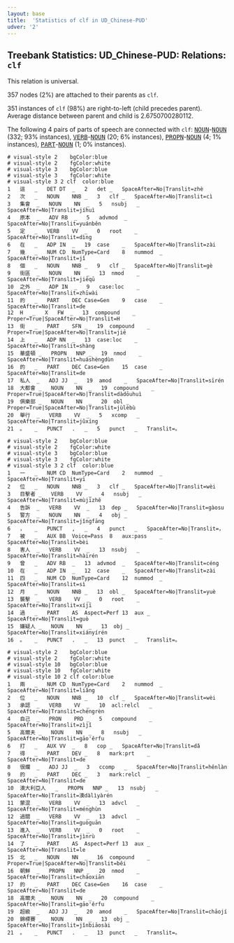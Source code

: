 ```yaml
---
layout: base
title:  'Statistics of clf in UD_Chinese-PUD'
udver: '2'
---
```


## Treebank Statistics: UD_Chinese-PUD: Relations: `clf`

This relation is universal.

357 nodes (2%) are attached to their parents as `clf`.

351 instances of `clf` (98%) are right-to-left (child precedes parent).
Average distance between parent and child is 2.6750700280112.

The following 4 pairs of parts of speech are connected with `clf`: <tt><a href="zh_pud-pos-NOUN.html">NOUN</a></tt>-<tt><a href="zh_pud-pos-NOUN.html">NOUN</a></tt> (332; 93% instances), <tt><a href="zh_pud-pos-VERB.html">VERB</a></tt>-<tt><a href="zh_pud-pos-NOUN.html">NOUN</a></tt> (20; 6% instances), <tt><a href="zh_pud-pos-PROPN.html">PROPN</a></tt>-<tt><a href="zh_pud-pos-NOUN.html">NOUN</a></tt> (4; 1% instances), <tt><a href="zh_pud-pos-PART.html">PART</a></tt>-<tt><a href="zh_pud-pos-NOUN.html">NOUN</a></tt> (1; 0% instances).


~~~ conllu
# visual-style 2	bgColor:blue
# visual-style 2	fgColor:white
# visual-style 3	bgColor:blue
# visual-style 3	fgColor:white
# visual-style 3 2 clf	color:blue
1	這	_	DET	DT	_	2	det	_	SpaceAfter=No|Translit=zhè
2	次	_	NOUN	NNB	_	3	clf	_	SpaceAfter=No|Translit=cì
3	集會	_	NOUN	NN	_	5	nsubj	_	SpaceAfter=No|Translit=jíhuì
4	原本	_	ADV	RB	_	5	advmod	_	SpaceAfter=No|Translit=yuánběn
5	定	_	VERB	VV	_	0	root	_	SpaceAfter=No|Translit=dìng
6	在	_	ADP	IN	_	19	case	_	SpaceAfter=No|Translit=zài
7	幾	_	NUM	CD	NumType=Card	8	nummod	_	SpaceAfter=No|Translit=jǐ
8	個	_	NOUN	NNB	_	9	clf	_	SpaceAfter=No|Translit=gè
9	街區	_	NOUN	NN	_	13	nmod	_	SpaceAfter=No|Translit=jiēqū
10	之外	_	ADP	IN	_	9	case:loc	_	SpaceAfter=No|Translit=zhīwài
11	的	_	PART	DEC	Case=Gen	9	case	_	SpaceAfter=No|Translit=de
12	H	_	X	FW	_	13	compound	_	Proper=True|SpaceAfter=No|Translit=H
13	街	_	PART	SFN	_	19	compound	_	Proper=True|SpaceAfter=No|Translit=jiē
14	上	_	ADP	NN	_	13	case:loc	_	SpaceAfter=No|Translit=shàng
15	華盛頓	_	PROPN	NNP	_	19	nmod	_	SpaceAfter=No|Translit=huáshèngdùn
16	的	_	PART	DEC	Case=Gen	15	case	_	SpaceAfter=No|Translit=de
17	私人	_	ADJ	JJ	_	19	amod	_	SpaceAfter=No|Translit=sīrén
18	大都會	_	NOUN	NN	_	19	compound	_	Proper=True|SpaceAfter=No|Translit=dàdōuhuì
19	俱樂部	_	NOUN	NN	_	20	obl	_	Proper=True|SpaceAfter=No|Translit=jùlèbù
20	舉行	_	VERB	VV	_	5	xcomp	_	SpaceAfter=No|Translit=jǔxíng
21	。	_	PUNCT	.	_	5	punct	_	Translit=。

~~~


~~~ conllu
# visual-style 2	bgColor:blue
# visual-style 2	fgColor:white
# visual-style 3	bgColor:blue
# visual-style 3	fgColor:white
# visual-style 3 2 clf	color:blue
1	一	_	NUM	CD	NumType=Card	2	nummod	_	SpaceAfter=No|Translit=yī
2	位	_	NOUN	NNB	_	3	clf	_	SpaceAfter=No|Translit=wèi
3	目擊者	_	VERB	VV	_	4	nsubj	_	SpaceAfter=No|Translit=mùjīzhě
4	告訴	_	VERB	VV	_	13	dep	_	SpaceAfter=No|Translit=gàosu
5	警方	_	NOUN	NN	_	4	obj	_	SpaceAfter=No|Translit=jǐngfāng
6	，	_	PUNCT	,	_	4	punct	_	SpaceAfter=No|Translit=，
7	被	_	AUX	BB	Voice=Pass	8	aux:pass	_	SpaceAfter=No|Translit=bèi
8	害人	_	VERB	VV	_	13	nsubj	_	SpaceAfter=No|Translit=hàirén
9	曾	_	ADV	RB	_	13	advmod	_	SpaceAfter=No|Translit=céng
10	在	_	ADP	IN	_	12	case	_	SpaceAfter=No|Translit=zài
11	四	_	NUM	CD	NumType=Card	12	nummod	_	SpaceAfter=No|Translit=sì
12	月	_	NOUN	NNB	_	13	obl	_	SpaceAfter=No|Translit=yuè
13	襲擊	_	VERB	VV	_	0	root	_	SpaceAfter=No|Translit=xíjī
14	過	_	PART	AS	Aspect=Perf	13	aux	_	SpaceAfter=No|Translit=guò
15	嫌疑人	_	NOUN	NN	_	13	obj	_	SpaceAfter=No|Translit=xiányírén
16	。	_	PUNCT	.	_	13	punct	_	Translit=。

~~~


~~~ conllu
# visual-style 2	bgColor:blue
# visual-style 2	fgColor:white
# visual-style 10	bgColor:blue
# visual-style 10	fgColor:white
# visual-style 10 2 clf	color:blue
1	兩	_	NUM	CD	NumType=Card	2	nummod	_	SpaceAfter=No|Translit=liǎng
2	位	_	NOUN	NNB	_	10	clf	_	SpaceAfter=No|Translit=wèi
3	承認	_	VERB	VV	_	10	acl:relcl	_	SpaceAfter=No|Translit=chéngrèn
4	自己	_	PRON	PRD	_	5	compound	_	SpaceAfter=No|Translit=zìjǐ
5	高爾夫	_	NOUN	NN	_	8	nsubj	_	SpaceAfter=No|Translit=gāo'ěrfu
6	打	_	AUX	VV	_	8	cop	_	SpaceAfter=No|Translit=dǎ
7	得	_	PART	DEV	_	8	mark:prt	_	SpaceAfter=No|Translit=de
8	很爛	_	ADJ	JJ	_	3	ccomp	_	SpaceAfter=No|Translit=hěnlàn
9	的	_	PART	DEC	_	3	mark:relcl	_	SpaceAfter=No|Translit=de
10	澳大利亞人	_	PROPN	NNP	_	13	nsubj	_	SpaceAfter=No|Translit=澳dàlìyàrén
11	蒙混	_	VERB	VV	_	13	advcl	_	SpaceAfter=No|Translit=ménghùn
12	過關	_	VERB	VV	_	13	advcl	_	SpaceAfter=No|Translit=guòguān
13	進入	_	VERB	VV	_	0	root	_	SpaceAfter=No|Translit=jìnrù
14	了	_	PART	AS	Aspect=Perf	13	aux	_	SpaceAfter=No|Translit=le
15	北	_	NOUN	NN	_	16	compound	_	Proper=True|SpaceAfter=No|Translit=běi
16	朝鮮	_	PROPN	NNP	_	20	nmod	_	SpaceAfter=No|Translit=cháoxiān
17	的	_	PART	DEC	Case=Gen	16	case	_	SpaceAfter=No|Translit=de
18	高爾夫	_	NOUN	NN	_	20	compound	_	SpaceAfter=No|Translit=gāo'ěrfu
19	超級	_	ADJ	JJ	_	20	amod	_	SpaceAfter=No|Translit=chāojí
20	錦標賽	_	NOUN	NN	_	13	obj	_	SpaceAfter=No|Translit=jǐnbiāosài
21	。	_	PUNCT	.	_	13	punct	_	Translit=。

~~~


